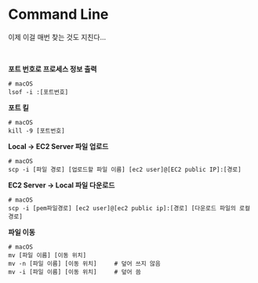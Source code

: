# Command Line

이제 이걸 매번 찾는 것도 지친다...

<br />

**포트 번호로 프로세스 정보 출력**
```shell
# macOS
lsof -i :[포트번호]
```

**포트 킬**
```shell
# macOS
kill -9 [포트번호]
```

**Local -> EC2 Server 파일 업로드**
```shell
# macOS
scp -i [파일 경로] [업로드할 파일 이름] [ec2 user]@[EC2 public IP]:[경로]
```

**EC2 Server -> Local 파일 다운로드**
```shell
# macOS
scp -i [pem파일경로] [ec2 user]@[ec2 public ip]:[경로] [다운로드 파일의 로컬 경로] 
```

**파일 이동**
```shell
# macOS
mv [파일 이름] [이동 위치]
mv -n [파일 이름] [이동 위치]     # 덮어 쓰지 않음
mv -i [파일 이름] [이동 위치]     # 덮어 씀
```